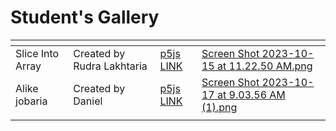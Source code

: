 # Student's Gallery

<table data-card-size="large" data-view="cards"><thead><tr><th></th><th></th><th></th><th data-hidden data-card-cover data-type="files"></th></tr></thead><tbody><tr><td>Slice Into Array</td><td>Created by Rudra Lakhtaria</td><td><a href="https://editor.p5js.org/Rud_124/sketches/ZGOUyk3Kk">p5js LINK</a></td><td><a href="../.gitbook/assets/Screen Shot 2023-10-15 at 11.22.50 AM.png">Screen Shot 2023-10-15 at 11.22.50 AM.png</a></td></tr><tr><td>Alike jobaria</td><td>Created by Daniel</td><td><a href="https://editor.p5js.org/danieltio/sketches/NciLrf9_w">p5js LINK</a></td><td><a href="../.gitbook/assets/Screen Shot 2023-10-17 at 9.03.56 AM (1).png">Screen Shot 2023-10-17 at 9.03.56 AM (1).png</a></td></tr><tr><td></td><td></td><td></td><td></td></tr></tbody></table>
